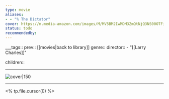 ```yaml
---
type: movie
aliases:
- - "% The Dictator"
cover: https://m.media-amazon.com/images/M/MV5BM2IwMDM3ZmQtNjQ3NS00OTFiLWI5YzEtYWE3YjI5NTk3YzkwXkEyXkFqcGc@._V1_SX300.jpg
status: todo
recommendedby:
---
```

___tags:: prev:: [[movies|back to library]]
genre::
director::  - "[[Larry Charles]]"
 
children::
___
![cover|150](https://m.media-amazon.com/images/M/MV5BM2IwMDM3ZmQtNjQ3NS00OTFiLWI5YzEtYWE3YjI5NTk3YzkwXkEyXkFqcGc@._V1_SX300.jpg)
___
<% tp.file.cursor(0) %>
